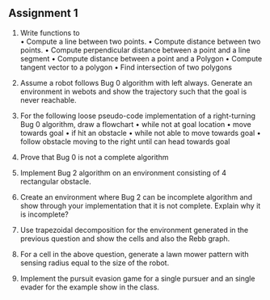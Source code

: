## Assignment 1

1. Write functions to	
  • Compute a line between two points.
  • Compute distance between two points.
  • Compute perpendicular distance between a point and a line segment
  • Compute distance between a point and a Polygon
  • Compute tangent vector to a polygon
  • Find intersection of two polygons

2. Assume a robot follows Bug 0 algorithm with left always. Generate an environment in webots and show
the trajectory such that the goal is never reachable.

3. For the following loose pseudo-code implementation of a right-turning Bug 0 algorithm, draw a flowchart
	• while not at goal location
	• move towards goal
  • if hit an obstacle
  • while not able to move towards goal
	• follow obstacle moving to the right until can head towards goal

4. Prove that Bug 0 is not a complete algorithm

5. Implement Bug 2 algorithm on an environment consisting of 4 rectangular obstacle.

6. Create an environment where Bug 2 can be incomplete algorithm and show through your implementation
that it is not complete. Explain why it is incomplete?

7. Use trapezoidal decomposition for the environment generated in the previous question and show the
cells and also the Rebb graph.

8. For a cell in the above question, generate a lawn mower pattern with sensing radius equal to the size of
the robot.

9. Implement the pursuit evasion game for a single pursuer and an single evader for the example show in
the class.

